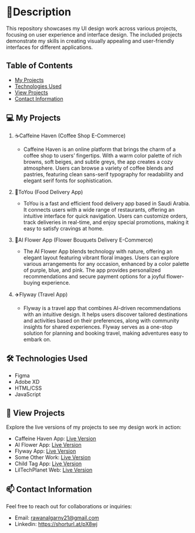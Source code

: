 # 🌟Description
This repository showcases my UI design work across various projects, focusing on user experience and interface design. The included projects demonstrate my skills in creating visually appealing and user-friendly interfaces for different applications.

## Table of Contents
- [My Projects](#my-projects)
- [Technologies Used](#technologies-used)
- [View Projects](#view-projects)
- [Contact Information](#contact-information)

## 💻 My Projects
1. ☕Caffeine Haven (Coffee Shop E-Commerce)
   - Caffeine Haven is an online platform that brings the charm of a coffee shop to users’ fingertips. With a warm color palette of rich browns, soft beiges, and subtle greys, the app creates a cozy atmosphere. Users can browse a variety of coffee blends and pastries, featuring clean sans-serif typography for readability and elegant serif fonts for sophistication.

2. 🍟ToYou (Food Delivery App)
   - ToYou is a fast and efficient food delivery app based in Saudi Arabia. It connects users with a wide range of restaurants, offering an intuitive interface for quick navigation. Users can customize orders, track deliveries in real-time, and enjoy special promotions, making it easy to satisfy cravings at home.

3. 💐AI Flower App (Flower Bouquets Delivery E-Commerce)
   - The AI Flower App blends technology with nature, offering an elegant layout featuring vibrant floral images. Users can explore various arrangements for any occasion, enhanced by a color palette of purple, blue, and pink. The app provides personalized recommendations and secure payment options for a joyful flower-buying experience.

4. ✈️Flyway (Travel App)
   - Flyway is a travel app that combines AI-driven recommendations with an intuitive design. It helps users discover tailored destinations and activities based on their preferences, along with community insights for shared experiences. Flyway serves as a one-stop solution for planning and booking travel, making adventures easy to embark on.

## 🛠️ Technologies Used
- Figma
- Adobe XD
- HTML/CSS
- JavaScript

## 💫 View Projects
Explore the live versions of my projects to see my design work in action:

- Caffeine Haven App: [Live Version](https://figmashort.link/3WecSd)
- AI Flower App: [Live Version](https://figmashort.link/cnXdiN)
- Flyway App: [Live Version](https://figmashort.link/25nwwh)
- Some Other Work: [Live Version](https://figmashort.link/RWrWwk)
- Child Tag App: [Live Version](https://figmashort.link/meyMwM)
- LilTechPlanet Web: [Live Version](https://liltechplanet.github.io/index.html)

## 📫 Contact Information
Feel free to reach out for collaborations or inquiries:
- Email: rawanalgarny21@gmail.com
- Linkedin: https://shorturl.at/pX8wj

